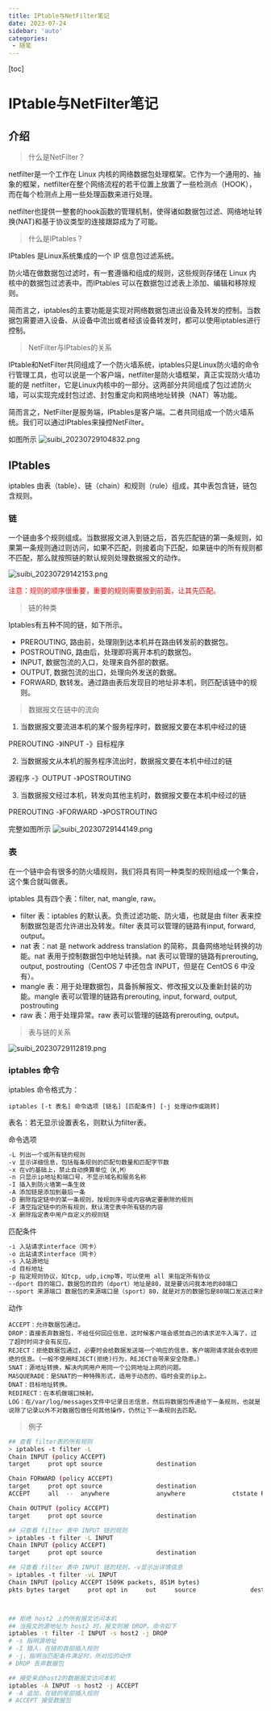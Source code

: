 ```yaml
---
title: IPtable与NetFilter笔记
date: 2023-07-24
sidebar: 'auto'
categories: 
 - 随笔
---
```


[toc]

# IPtable与NetFilter笔记

## 介绍

> 什么是NetFilter？

netfilter是一个工作在 Linux 内核的网络数据包处理框架。它作为一个通用的、抽象的框架，netfilter在整个网络流程的若干位置上放置了一些检测点（HOOK），而在每个检测点上用一些处理函数来进行处理。

netfilter也提供一整套的hook函数的管理机制，使得诸如数据包过滤、网络地址转换(NAT)和基于协议类型的连接跟踪成为了可能。


> 什么是IPtables？

IPtables 是Linux系统集成的一个 IP 信息包过滤系统。

防火墙在做数据包过滤时，有一套遵循和组成的规则，这些规则存储在 Linux 内核中的数据包过滤表中。而IPtables 可以在数据包过滤表上添加、编辑和移除规则。

简而言之，iptables的主要功能是实现对网络数据包进出设备及转发的控制。当数据包需要进入设备、从设备中流出或者经该设备转发时，都可以使用iptables进行控制。


> NetFilter与IPtables的关系

IPtable和NetFilter共同组成了一个防火墙系统，iptables只是Linux防火墙的命令行管理工具，也可以说是一个客户端，netfilter是防火墙框架，真正实现防火墙功能的是 netfilter，它是Linux内核中的一部分。这两部分共同组成了包过滤防火墙，可以实现完成封包过滤、封包重定向和网络地址转换（NAT）等功能。

简而言之，NetFilter是服务端，IPtables是客户端。二者共同组成一个防火墙系统。我们可以通过IPtables来操控NetFilter。

如图所示
![suibi_20230729104832.png](../blog_img/suibi_20230729104832.png)


## IPtables

iptables 由表（table）、链（chain）和规则（rule）组成，其中表包含链，链包含规则。


### 链

一个链由多个规则组成。当数据报文进入到链之后，首先匹配链的第一条规则，如果第一条规则通过则访问，如果不匹配，则接着向下匹配，如果链中的所有规则都不匹配，那么就按照链的默认规则处理数据报文的动作。

![suibi_20230729142153.png](../blog_img/suibi_20230729142153.png)

<span style="color: red;">注意：规则的顺序很重要，重要的规则需要放到前面，让其先匹配。</span>

> 链的种类

Iptables有五种不同的链，如下所示。

* PREROUTING, 路由前，处理刚到达本机并在路由转发前的数据包。
* POSTROUTING, 路由后，处理即将离开本机的数据包。
* INPUT, 数据包流的入口，处理来自外部的数据。
* OUTPUT, 数据包流的出口，处理向外发送的数据。
* FORWARD, 数转发。通过路由表后发现目的地址非本机，则匹配该链中的规则。

> 数据报文在链中的流向

1. 当数据报文要流进本机的某个服务程序时，数据报文要在本机中经过的链

PREROUTING -》INPUT -》目标程序

2. 当数据报文从本机的服务程序流出时，数据报文要在本机中经过的链

源程序 -》OUTPUT -》POSTROUTING

3. 当数据报文经过本机，转发向其他主机时，数据报文要在本机中经过的链

PREROUTING -》FORWARD -》POSTROUTING

完整如图所示
![suibi_20230729144149.png](../blog_img/suibi_20230729144149.png)


### 表

在一个链中会有很多的防火墙规则，我们将具有同一种类型的规则组成一个集合，这个集合就叫做表。

iptables 具有四个表：filter, nat, mangle, raw。

* filter 表：iptables 的默认表。负责过滤功能、防火墙，也就是由 filter 表来控制数据包是否允许进出及转发。filter 表具可以管理的链路有input, forward, output。
* nat 表：nat 是 network address translation 的简称，具备网络地址转换的功能。nat 表用于控制数据包中地址转换。nat 表可以管理的链路有prerouting, output, postrouting（CentOS 7 中还包含 INPUT，但是在 CentOS 6 中没有）。
* mangle 表：用于处理数据包，具备拆解报文、修改报文以及重新封装的功能。mangle 表可以管理的链路有prerouting, input, forward, output, postrouting
* raw 表：用于处理异常。raw 表可以管理的链路有prerouting, output。

> 表与链的关系

![suibi_20230729112819.png](../blog_img/suibi_20230729112819.png)


### iptables 命令

iptables 命令格式为：
```
iptables [-t 表名] 命令选项 [链名] [匹配条件] [-j 处理动作或跳转]
```

表名：若无显示设置表名，则默认为filter表。

命令选项
```bash
-L 列出一个或所有链的规则
-v 显示详细信息，包括每条规则的匹配句数量和匹配字节数
-x 在v的基础上，禁止自动换算单位（K,M）
-n 只显示ip地址和端口号，不显示域名和服务名称
-I 插入到防火墙第一条生效
-A 添加链是添加到最后一条
-D 删除指定链中的某一条规则，按规则序号或内容确定要删除的规则
-F 清空指定链中的所有规则，默认清空表中所有链的内容
-X 删除指定表中用户自定义的规则链
```

匹配条件
```bash
-i 入站请求interface（网卡）
-o 出站请求interface（网卡）
-s 入站源地址
-d 目标地址
-p 指定规则协议，如tcp, udp,icmp等，可以使用 all 来指定所有协议
--dport 目的端口，数据包的目的（dport）地址是80，就是要访问我本地的80端口
--sport 来源端口 数据包的来源端口是（sport）80，就是对方的数据包是80端口发送过来的。
```

动作
```
ACCEPT：允许数据包通过。
DROP：直接丢弃数据包，不给任何回应信息，这时候客户端会感觉自己的请求泥牛入海了，过了超时时间才会有反应。
REJECT：拒绝数据包通过，必要时会给数据发送端一个响应的信息，客户端刚请求就会收到拒绝的信息。（一般不使用REJECT(拒绝)行为，REJECT会带来安全隐患。）
SNAT：源地址转换，解决内网用户用同一个公网地址上网的问题。
MASQUERADE：是SNAT的一种特殊形式，适用于动态的、临时会变的ip上。
DNAT：目标地址转换。
REDIRECT：在本机做端口映射。
LOG：在/var/log/messages文件中记录日志信息，然后将数据包传递给下一条规则，也就是说除了记录以外不对数据包做任何其他操作，仍然让下一条规则去匹配。
```

> 例子

```bash
## 查看 filter表的所有规则
> iptables -t filter -L
Chain INPUT (policy ACCEPT)
target     prot opt source               destination   

Chain FORWARD (policy ACCEPT)
target     prot opt source               destination   
ACCEPT     all  --  anywhere             anywhere             ctstate RELATED,ESTABLISHED

Chain OUTPUT (policy ACCEPT)
target     prot opt source               destination

## 只查看 filter 表中 INPUT 链的规则
> iptables -t filter -L INPUT
Chain INPUT (policy ACCEPT)
target     prot opt source               destination

## 只查看 filter 表中 INPUT 链的规则，-v显示出详情信息
> iptables -t filter -vL INPUT
Chain INPUT (policy ACCEPT 1509K packets, 851M bytes)
pkts bytes target     prot opt in     out     source               destination



## 拒绝 host2 上的所有报文访问本机
## 当报文的源地址为 host2 时，报文则被 DROP。命令如下
iptables -t filter -I INPUT -s host2 -j DROP
# -s 指明源地址
# -I 插入，在链的首部插入规则
# -j，指明当匹配条件满足时，所对应的动作
# DROP 丢弃数据包

## 接受来自host2的数据报文访问本机
iptables -A INPUT -s host2 -j ACCEPT
# -A 追加，在链的尾部插入规则
# ACCEPT 接受数据包
```
